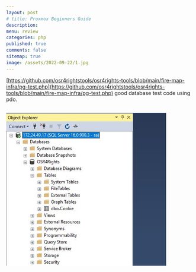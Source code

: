```yaml
---
layout: post
# title: Proxmox Beginners Guide
description: 
menu: review
categories: php
published: true 
comments: false     
sitemap: true
image: /assets/2022-09-22/1.jpg
---
```


<!-- [![alt text](/assets/2021-10-22/email-cover.jpg "email"){:width="800px"}](/assets/2021-10-22/email-cover.jpg) -->
<!-- [![alt text](/assets/2021-10-22/email-cover.jpg "Thanks to Solen Feyissa on unsplash - https://unsplash.com/@solenfeyissa")](https://unsplash.com/@solenfeyissa) -->


<!-- [![alt text](/assets/2021-12-21/desk.jpg "email")](/assets/2021-12-21/desk.jpg) -->

<!-- [![alt text](/assets/2022-09-15/fire-map.jpg "email")](/assets/2022-09-15/fire-map.jpg) -->

<!-- [![alt text](/assets/2022-09-15/cookie.jpg "email")](/assets/2022-09-15/cookie.jpg) -->

[https://github.com/osr4rightstools/osr4rights-tools/blob/main/fire-map-infra/pg-test.php](https://github.com/osr4rightstools/osr4rights-tools/blob/main/fire-map-infra/pg-test.php) good database test code using pdo.

```php

```

[![alt text](/assets/2022-09-22/1.jpg "email")](/assets/2022-09-22/1.jpg)


